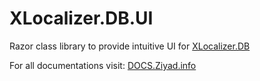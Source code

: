 # XLocalizer.DB.UI
Razor class library to provide intuitive UI for [XLocalizer.DB](https://github.com/LazZiya/XLocalizer.DB)

For all documentations visit: [DOCS.Ziyad.info](http://docs.ziyad.info/XLocalizer)
